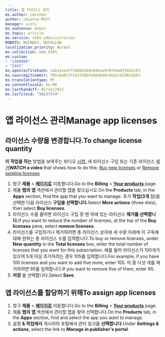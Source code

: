 ```yaml
---
title: 앱 라이선스 관리
ms.author: cmcatee
author: cmcatee-MSFT
manager: scotv
ms.audience: Admin
ms.topic: article
ms.service: o365-administration
ROBOTS: NOINDEX, NOFOLLOW
localization_priority: Normal
ms.collection: Adm_O365
ms.custom:
- "1500008"
- "2443"
ms.openlocfilehash: 1ab15eed7f368663843846ea970f44a0f88d3cb5
ms.sourcegitcommit: 705c8a0c5fe31248bfa9da048cdee2c6296c6281
ms.translationtype: MT
ms.contentlocale: ko-KR
ms.lasthandoff: 02/14/2021
ms.locfileid: "50237574"
---
```

# <a name="manage-app-licenses"></a><span data-ttu-id="0b93a-102">앱 라이선스 관리</span><span class="sxs-lookup"><span data-stu-id="0b93a-102">Manage app licenses</span></span>

## <a name="to-change-license-quantity"></a><span data-ttu-id="0b93a-103">라이선스 수량을 변경합니다.</span><span class="sxs-lookup"><span data-stu-id="0b93a-103">To change license quantity</span></span>

<span data-ttu-id="0b93a-104">**이 작업을 하는** 방법을 보여주는 비디오 [시청:](https://go.microsoft.com/fwlink/p/?linkid=2154857) 새 라이선스 구입 또는 기존 라이선스 [제거](https://go.microsoft.com/fwlink/p/?linkid=2154938)</span><span class="sxs-lookup"><span data-stu-id="0b93a-104">**WATCH a video** that shows how to do this: [Buy new licenses](https://go.microsoft.com/fwlink/p/?linkid=2154857) or [Remove existing licenses](https://go.microsoft.com/fwlink/p/?linkid=2154938)</span></span>

1. <span data-ttu-id="0b93a-105">청구 **제품**  >  **[페이지로](https://go.microsoft.com/fwlink/p/?linkid=842054)** 이동합니다.</span><span class="sxs-lookup"><span data-stu-id="0b93a-105">Go to the **Billing** > **[Your products](https://go.microsoft.com/fwlink/p/?linkid=842054)** page.</span></span>
2. <span data-ttu-id="0b93a-106">제품 **탭의** **앱** 섹션에서 관리할 앱을 찾으십시오.</span><span class="sxs-lookup"><span data-stu-id="0b93a-106">On the **Products** tab, in the **Apps** section, find the app that you want to manage.</span></span> <span data-ttu-id="0b93a-107">추가 **작업(3개** 점)을 선택한 다음 라이선스 **구입을 선택합니다.**</span><span class="sxs-lookup"><span data-stu-id="0b93a-107">Select **More actions** (three dots), then select **Buy licenses**.</span></span>
3. <span data-ttu-id="0b93a-108">라이선스 수를 줄이면 라이선스 구입 창 맨  위에 있는 라이선스 **제거를 선택합니다.**</span><span class="sxs-lookup"><span data-stu-id="0b93a-108">If you want to reduce the number of licenses, at the top of the **Buy licenses** pane, select **remove licenses**.</span></span>
4. <span data-ttu-id="0b93a-109">라이선스를 구입하거나 제거하려면  총 라이선스  상자에 새 수량 아래에 이 구독에 대해 원하는 총 라이선스 수를 입력합니다.</span><span class="sxs-lookup"><span data-stu-id="0b93a-109">To buy or remove licenses, under **New quantity** in the **Total licenses** box, enter the total number of licenses that you want for this subscription.</span></span> <span data-ttu-id="0b93a-110">예를 들어 라이선스가 100개가 있으며 5개 이상 추가하려는 경우 105를 입력합니다.</span><span class="sxs-lookup"><span data-stu-id="0b93a-110">For example, if you have 100 licenses and you want to add five more, enter 105.</span></span> <span data-ttu-id="0b93a-111">이 중 다섯 개를 제거하려면 95를 입력합니다.</span><span class="sxs-lookup"><span data-stu-id="0b93a-111">If you want to remove five of them, enter 95.</span></span>
5. <span data-ttu-id="0b93a-112">**저장** 을 선택합니다.</span><span class="sxs-lookup"><span data-stu-id="0b93a-112">Select **Save**.</span></span>

## <a name="to-assign-app-licenses"></a><span data-ttu-id="0b93a-113">앱 라이선스를 할당하기 위해</span><span class="sxs-lookup"><span data-stu-id="0b93a-113">To assign app licenses</span></span>

1. <span data-ttu-id="0b93a-114">청구 **제품**  >  **[페이지로](https://go.microsoft.com/fwlink/p/?linkid=842054)** 이동합니다.</span><span class="sxs-lookup"><span data-stu-id="0b93a-114">Go to the **Billing** > **[Your products](https://go.microsoft.com/fwlink/p/?linkid=842054)** page.</span></span>
2. <span data-ttu-id="0b93a-115">제품 **탭의** **앱** 섹션에서 관리할 앱을 찾아 선택합니다.</span><span class="sxs-lookup"><span data-stu-id="0b93a-115">On the **Products** tab, in the **Apps** section, find and select the app you want to manage.</span></span>
3. <span data-ttu-id="0b93a-116">설정 **& 작업에서** 게시자의 포털에서 관리 링크를 **선택합니다.**</span><span class="sxs-lookup"><span data-stu-id="0b93a-116">Under **Settings & actions**, select the link to **Manage in publisher's portal**.</span></span>